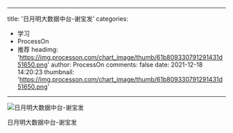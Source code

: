 
---
title: '日月明大数据中台-谢宝发'
categories: 
 - 学习
 - ProcessOn
 - 推荐
headimg: 'https://img.processon.com/chart_image/thumb/61b809330791291431d51650.png'
author: ProcessOn
comments: false
date: 2021-12-18 14:20:23
thumbnail: 'https://img.processon.com/chart_image/thumb/61b809330791291431d51650.png'
---

<div>   
<img class="thumb" alt="日月明大数据中台-谢宝发" src="https://img.processon.com/chart_image/thumb/61b809330791291431d51650.png" referrerpolicy="no-referrer">
<p>日月明大数据中台-谢宝发</p>  
</div>
            